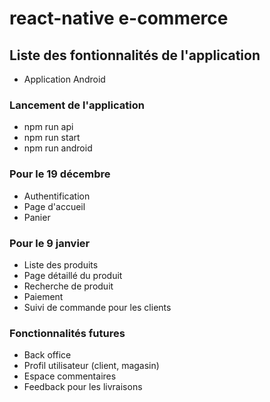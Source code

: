 # react-native e-commerce

## Liste des fontionnalités de l'application

- Application Android

### Lancement de l'application
- npm run api
- npm run start
- npm run android

### Pour le 19 décembre
- Authentification
- Page d'accueil
- Panier

### Pour le 9 janvier
- Liste des produits
- Page détaillé du produit
- Recherche de produit
- Paiement
- Suivi de commande pour les clients

### Fonctionnalités futures
- Back office
- Profil utilisateur (client, magasin)
- Espace commentaires
- Feedback pour les livraisons